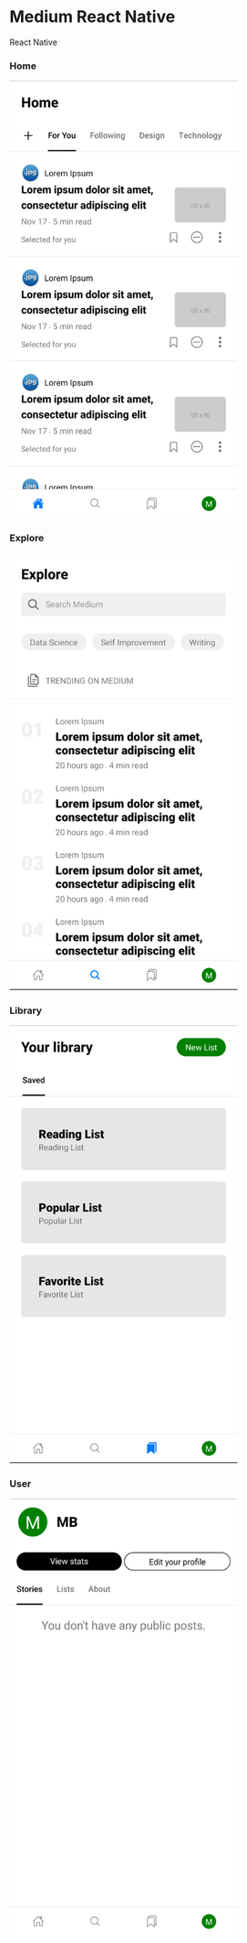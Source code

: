 # Medium React Native
React Native

### Home
<img src="screen/home.png" width="400"/>

### Explore
<img src="screen/explore.png" width="400"/>

### Library
<img src="screen/library.png" width="400"/>

### User
<img src="screen/user.png" width="400"/>

